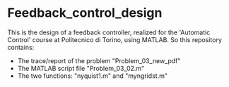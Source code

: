 # Feedback_control_design
This is the design of a feedback controller, realized for the 'Automatic Control' course at Politecnico di Torino, using MATLAB.
So this repository contains:
- The trace/report of the problem "Problem_03_new_pdf"
- The MATLAB script file "Problem_03_02.m"
- The two functions: "nyquist1.m" and "myngridst.m"

